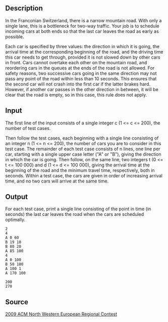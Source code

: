 <h2>Description</h2><p>In the Franconian Switzerland, there is a narrow mountain road. With only a single lane, this is a bottleneck for two-way traffic. Your job is to schedule incoming cars at both ends so that the last car leaves the road as early as possible.
</p>Each car is specified by three values: the direction in which it is going, the arrival time at the corresponding beginning of the road, and the driving time this car needs to get through, provided it is not slowed down by other cars in front. Cars cannot overtake each other on the mountain road, and reordering cars in the queues at the ends of the road is not allowed.
For safety reasons, two successive cars going in the same direction may not pass any point of the road within less than 10 seconds. This ensures that the second car will not crash into the first car if the latter brakes hard. However, if another car passes in the other direction in between, it will be clear that the road is empty, so in this case, this rule does not apply.<h2>Input</h2><p>The first line of the input consists of a single integer c (1 &lt;= c &lt;= 200), the number of test cases.
</p>Then follow the test cases, each beginning with a single line consisting of an integer n (1 &lt;= n &lt;= 200), the number of cars you are to consider in this test case. The remainder of each test case consists of n lines, one line per car, starting with a single upper case letter ("A" or "B"), giving the direction in which the car is going. Then follow, on the same line, two integers t (0 &lt;= t &lt;= 100 000) and d (1 &lt;= d &lt;= 100 000), giving the arrival time at the beginning of the road and the minimum travel time, respectively, both in seconds.
Within a test case, the cars are given in order of increasing arrival time, and no two cars will arrive at the same time.<h2>Output</h2><p>For each test case, print a single line consisting of the point in time (in seconds) the last car leaves the road when the cars are scheduled optimally.</p><pre><code class="language-input1">2
4
A 0 60
B 19 10
B 80 20
A 85 100
4
A 0 100
B 50 100
A 100 1
A 170 100</code></pre><pre><code class="language-output1">200
270</code></pre><h2>Source</h2><a href="searchproblem?field=source&amp;key=2009+ACM+North+Western+European+Regional+Contest">2009 ACM North Western European Regional Contest</a>